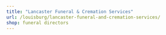 ```yaml
---
title: "Lancaster Funeral & Cremation Services"
url: /louisburg/lancaster-funeral-and-cremation-services/
shop: funeral directors
---
```

